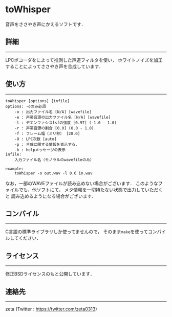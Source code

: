 toWhisper
=========

音声をささやき声にかえるソフトです．

## 詳細
-------
LPCボコーダをによって推測した声道フィルタを使い，
ホワイトノイズを加工することによってささやき声を合成しています．

## 使い方
--------
```console
toWhisper [options] [infile]
options: -oのみ必須
    -o : 出力ファイル名 [N/A] [wavefile]
    -e : 声帯音源の出力ファイル名 [N/A] [wavefile]
    -l : デエンファシスlsfの強度 [0.97] (-1.0 - 1.0)
    -r : 声帯音源の割合 [0.0] (0.0 - 1.0)
    -f : フレーム幅（ミリ秒） [20.0]
    -O : LPC次数 [auto]
    -p : 合成に関する情報を表示する．
    -h : helpメッセージの表示
infile:
    入力ファイル名（モノラルのwavefileのみ）

example:
    toWhisper -o out.wav -l 0.6 in.wav
```
なお，一部のWAVEファイルが読み込めない場合がございます．
このようなファイルでも，他ソフトにて，
メタ情報を一切持たない状態で出力していただくと
読み込めるようになる場合がございます．

## コンパイル
-------------
C言語の標準ライブラリしか使ってませんので，
そのまま`make`を使ってコンパイルしてください．

## ライセンス
-------------
修正BSDライセンスのもと公開しています．

## 連絡先
---------
zeta (Twitter : https://twitter.com/zeta0313)
